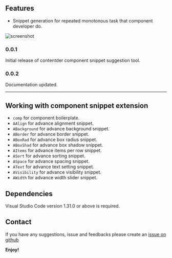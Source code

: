 ## Features

* Snippet generation for repeated monotonous task that component developer do. 

![screenshot](https://media.giphy.com/media/8OJGLO9CtumuxnMwav/giphy.gif)

### 0.0.1

Initial release of contentder component snippet suggestion tool.

### 0.0.2

Documentation updated.

-----------------------------------------------------------------------------------------------------------

## Working with component snippet extension

* `comp` for component boilerplate.
* `AAlign` for advance alignment snippet.
* `ABackground` for advance background snippet.
* `ABorder` for advance border snippet.
* `ABoxRad` for advance box radius snippet.
* `ABoxShad` for advance box shadow snippet.
* `AItems` for advance items per row snippet.
* `ASort` for advance sorting snippet.
* `ASpace` for advance spacing snippet.
* `AText` for advance text setting snippet.
* `AVisibility` for advance visibility snippet.
* `AWidth` for advance width slider snippet.

## Dependencies

Visual Studio Code version 1.31.0 or above is required.

## Contact

If you have any suggestions, issue and feedbacks please create an [issue on github](https://github.com/kiranshahi/Component-extension-for-vs-code/issues/new)

**Enjoy!**